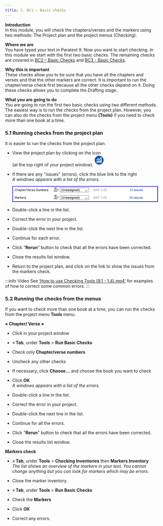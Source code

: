 ```yaml
---
title: 5. BC1 – Basic checks
---
```

**Introduction**  
In this module, you will check the chapters/verses and the markers using two methods: The Project plan and the project menus (Checking).

**Where we are**  
You have typed your text in Paratext 9. Now you want to start checking. In this module we start with the first two basic checks. The remaining checks are covered in [BC2 – Basic Checks](../03-Stage-2/12.BC2.md) and [BC3 - Basic Checks](../04-Stage-3/19.BC3.md). 

**Why this is important**  
These checks allow you to be sure that you have all the chapters and verses and that the other markers are correct. It is important to run the chapter/verse check first because all the other checks depend on it. Doing these checks allows you to complete the Drafting stage.

**What you are going to do**  
You are going to run the first two basic checks using two different methods. The easiest way is to run the checks from the project plan. However, you can also do the checks from the project menu **(Tools)** if you need to check more than one book at a time.

### 5.1 Running checks from the project plan
It is easier to run the checks from the project plan.

-   View the project plan by clicking on the icon  
    (at the top right of your project window).![](../media/4b0b6eb237606727f105a01beffe64c2.png)

-   If there are any "issues" (errors), click the blue link to the right  
    *A windows appears with a list of the errors.*

    ![](../media/9b0bc6de6491c34d3e3dea878411ac11.png)


-   Double-click a line in the list.
-   Correct the error in your project.
-   Double-click the next line in the list.
-   Continue for each error.
-   Click "**Rerun**" button to check that all the errors have been corrected.
-   Close the results list window.
-   Return to the project plan, and click on the link to show the issues from the markers check.

:::info Video
See [‘How to use Checking Tools (9.1 - 1.4).mp4’](https://vimeo.com/461361122) for examples of how to correct some common errors.
:::

### 5.2 Running the checks from the menus
If you want to check more than one book at a time, you can run the checks from the project menu **Tools** menu.

**« Chapter/ Verse »**  
-   Click in your project window
-   **≡ Tab**, under **Tools** \> **Run Basic Checks**
-   Check only **Chapter/verse numbers**
-   Uncheck any other checks
-   If necessary, click **Choose…** and choose the book you want to check
-   Click **OK**  
    *A windows appears with a list of the errors.*

    

-   Double-click a line in the list.
-   Correct the error in your project.
-   Double-click the next line in the list.
-   Continue for all the errors.
-   Click "**Rerun**" button to check that all the errors have been corrected.
-   Close the results list window.

**Markers check**  
-   **≡ Tab**, under **Tools** \> **Checking Inventories** then **Markers Inventory**  
    *The list shows an overview of the markers in your text. You cannot change anything but you can look for markers which may be errors.*

-   Close the marker inventory.
-   **≡ Tab**, under **Tools** \> **Run Basic Checks**
-   Check the **Markers**
-   Click **OK**
-   Correct any errors.
